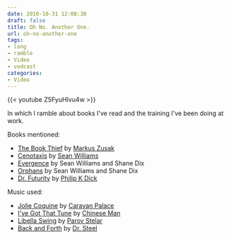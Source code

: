 ```yaml
---
date: 2010-10-31 12:08:30
draft: false
title: Oh No. Another One.
url: oh-no-another-one
tags:
- long
- ramble
- Video
- vodcast
categories:
- Video
---
```


{{< youtube Z5FyuHIvu4w >}}

In which I ramble about books I've read and the training I've been doing
at work.

Books mentioned:

- [The Book Thief](http://www.bookdepository.com/book/9780375831003/The-Book-Thief?a_aid=geekorium) by [Markus Zusak](http://en.wikipedia.org/wiki/The_Book_Thief)
- [Cenotaxis](http://www.bookdepository.com/book/9781932265262/Cenotaxis?a_aid=geekorium) by [Sean Williams](http://en.wikipedia.org/wiki/Sean_Williams_(author))
- [Evergence](http://www.bookdepository.com/book/9781874082347/The-Prodigal-Sun?a_aid=geekorium) by Sean Williams and Shane Dix
- [Orphans](http://www.bookdepository.com/book/9780732275273/Echoes-of-Earth?a_aid=geekorium) by Sean Williams and Shane Dix
- [Dr. Futurity](http://www.bookdepository.com/book/9781400030095/Dr.-Futurity?a_aid=geekorium) by [Philip K Dick](http://en.wikipedia.org/wiki/Dr._Futurity)

Music used:

- [Jolie Coquine](http://www.youtube.com/watch?v=EE7XkaFFtGE) by [Caravan
Palace](http://www.myspace.com/caravanpalace)
- [I've Got That Tune](http://www.youtube.com/watch?v=X524UgGv-os) by
[Chinese Man](http://www.myspace.com/chinesemanrecords)
- [Libella Swing](http://www.youtube.com/watch?v=bq9DyAJpuKk) by [Parov
Stelar](http://www.parovstelar.com/)
- [Back and Forth](http://www.youtube.com/watch?v=WVvlVHdLCx0) by [Dr.
Steel](http://www.doctorsteel.com/)
